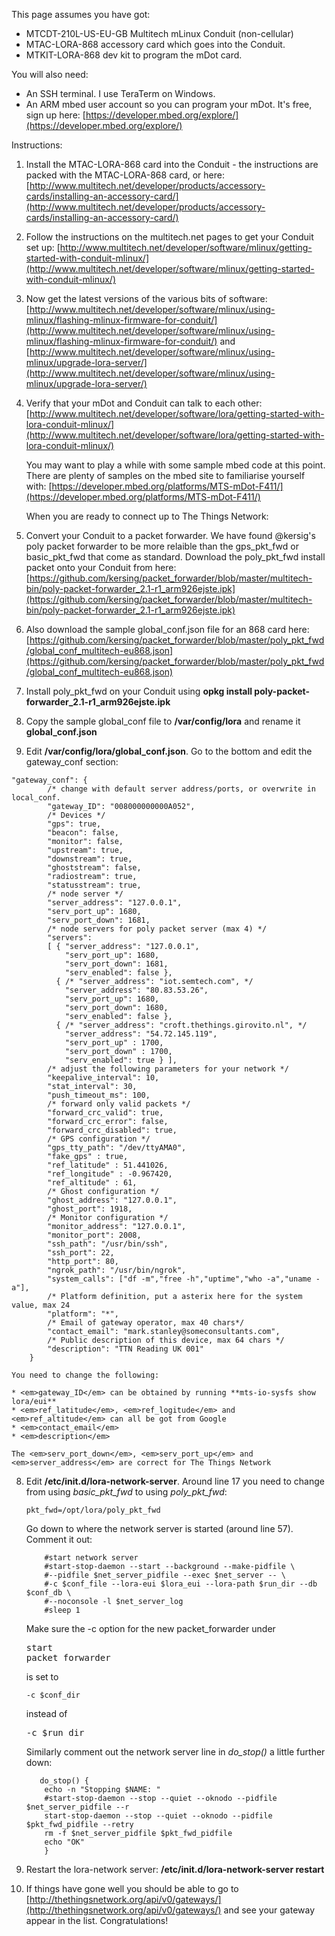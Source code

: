 This page assumes you have got:

* MTCDT-210L-US-EU-GB Multitech mLinux Conduit (non-cellular)
* MTAC-LORA-868 accessory card which goes into the Conduit.
* MTKIT-LORA-868 dev kit to program the mDot card.

You will also need:

* An SSH terminal.  I use TeraTerm on Windows.
* An ARM mbed user account so you can program your mDot. It's free, sign up here: [https://developer.mbed.org/explore/](https://developer.mbed.org/explore/)

Instructions:

1.  Install the MTAC-LORA-868 card into the Conduit - the instructions are packed with the MTAC-LORA-868 card, or here: [http://www.multitech.net/developer/products/accessory-cards/installing-an-accessory-card/](http://www.multitech.net/developer/products/accessory-cards/installing-an-accessory-card/)
2.  Follow the instructions on the multitech.net pages to get your Conduit set up: [http://www.multitech.net/developer/software/mlinux/getting-started-with-conduit-mlinux/](http://www.multitech.net/developer/software/mlinux/getting-started-with-conduit-mlinux/)
3.  Now get the latest versions of the various bits of software: [http://www.multitech.net/developer/software/mlinux/using-mlinux/flashing-mlinux-firmware-for-conduit/](http://www.multitech.net/developer/software/mlinux/using-mlinux/flashing-mlinux-firmware-for-conduit/) and [http://www.multitech.net/developer/software/mlinux/using-mlinux/upgrade-lora-server/](http://www.multitech.net/developer/software/mlinux/using-mlinux/upgrade-lora-server/)
4.  Verify that your mDot and Conduit can talk to each other: [http://www.multitech.net/developer/software/lora/getting-started-with-lora-conduit-mlinux/](http://www.multitech.net/developer/software/lora/getting-started-with-lora-conduit-mlinux/)

    You may want to play a while with some sample mbed code at this point.  There are plenty of samples on the mbed site to familiarise yourself with: [https://developer.mbed.org/platforms/MTS-mDot-F411/](https://developer.mbed.org/platforms/MTS-mDot-F411/)

    When you are ready to connect up to The Things Network:

5.  Convert your Conduit to a packet forwarder.  We have found @kersig's poly packet forwarder to be more relaible than the gps_pkt_fwd or basic_pkt_fwd that come as standard. Download the poly_pkt_fwd install packet onto your Conduit from here: [https://github.com/kersing/packet_forwarder/blob/master/multitech-bin/poly-packet-forwarder_2.1-r1_arm926ejste.ipk](https://github.com/kersing/packet_forwarder/blob/master/multitech-bin/poly-packet-forwarder_2.1-r1_arm926ejste.ipk)
6.  Also download the sample global_conf.json file for an 868 card here: [https://github.com/kersing/packet_forwarder/blob/master/poly_pkt_fwd/global_conf_multitech-eu868.json](https://github.com/kersing/packet_forwarder/blob/master/poly_pkt_fwd/global_conf_multitech-eu868.json)
7.  Install poly_pkt_fwd on your Conduit using **opkg install poly-packet-forwarder_2.1-r1_arm926ejste.ipk**
8.  Copy the sample global_conf file to **/var/config/lora** and rename it **global_conf.json**
9.  Edit **/var/config/lora/global_conf.json**.  Go to the bottom and edit the gateway_conf section:
<pre><code>"gateway_conf": {
        /* change with default server address/ports, or overwrite in local_conf.
        "gateway_ID": "008000000000A052",
        /* Devices */
        "gps": true,
        "beacon": false,
        "monitor": false,
        "upstream": true,
        "downstream": true,
        "ghoststream": false,
        "radiostream": true,
        "statusstream": true,
        /* node server */
        "server_address": "127.0.0.1",
        "serv_port_up": 1680,
        "serv_port_down": 1681,
        /* node servers for poly packet server (max 4) */
        "servers":
        [ { "server_address": "127.0.0.1",
            "serv_port_up": 1680,
            "serv_port_down": 1681,
            "serv_enabled": false },
          { /* "server_address": "iot.semtech.com", */
            "server_address": "80.83.53.26",
            "serv_port_up": 1680,
            "serv_port_down": 1680,
            "serv_enabled": false },
          { /* "server_address": "croft.thethings.girovito.nl", */
            "server_address": "54.72.145.119",
            "serv_port_up" : 1700,
            "serv_port_down" : 1700,
            "serv_enabled": true } ],
        /* adjust the following parameters for your network */
        "keepalive_interval": 10,
        "stat_interval": 30,
        "push_timeout_ms": 100,
        /* forward only valid packets */
        "forward_crc_valid": true,
        "forward_crc_error": false,
        "forward_crc_disabled": true,
        /* GPS configuration */
        "gps_tty_path": "/dev/ttyAMA0",
        "fake_gps" : true,
        "ref_latitude" : 51.441026,
        "ref_longitude" : -0.967420,
        "ref_altitude" : 61,
        /* Ghost configuration */
        "ghost_address": "127.0.0.1",
        "ghost_port": 1918,
        /* Monitor configuration */
        "monitor_address": "127.0.0.1",
        "monitor_port": 2008,
        "ssh_path": "/usr/bin/ssh",
        "ssh_port": 22,
        "http_port": 80,
        "ngrok_path": "/usr/bin/ngrok",
        "system_calls": ["df -m","free -h","uptime","who -a","uname -a"],
        /* Platform definition, put a asterix here for the system value, max 24
        "platform": "*",
        /* Email of gateway operator, max 40 chars*/
        "contact_email": "mark.stanley@someconsultants.com",
        /* Public description of this device, max 64 chars */
        "description": "TTN Reading UK 001"
    }</code></pre>

    You need to change the following:
    
    * <em>gateway_ID</em> can be obtained by running **mts-io-sysfs show lora/eui**
    * <em>ref_latitude</em>, <em>ref_logitude</em> and <em>ref_altitude</em> can all be got from Google
    * <em>contact_email</em>
    * <em>description</em>
    
    The <em>serv_port_down</em>, <em>serv_port_up</em> and <em>server_address</em> are correct for The Things Network

8.  Edit **/etc/init.d/lora-network-server**.  Around line 17 you need to change from using <em>basic_pkt_fwd</em> to using <em>poly_pkt_fwd</em>:
	<pre><code>pkt_fwd=/opt/lora/poly_pkt_fwd</code></pre>

    Go down to where the network server is started (around line 57).  Comment it out:

	<pre><code>	   #start network server
		#start-stop-daemon --start --background --make-pidfile \
		#--pidfile $net_server_pidfile --exec $net_server -- \
		#-c $conf_file --lora-eui $lora_eui --lora-path $run_dir --db $conf_db \
		#--noconsole -l $net_server_log
		#sleep 1</code></pre>
    
    Make sure the -c option for the new packet_forwarder under <pre>start packet forwarder</pre> is set to 
    <pre><code>-c $conf_dir</code></pre> instead of <pre>-c $run_dir</pre>
    
    Similarly comment out the network server line in <em>do_stop()</em> a little further down:
    
    <pre><code>   do_stop() {
		echo -n "Stopping $NAME: "
    	#start-stop-daemon --stop --quiet --oknodo --pidfile $net_server_pidfile --r
    	start-stop-daemon --stop --quiet --oknodo --pidfile $pkt_fwd_pidfile --retry
    	rm -f $net_server_pidfile $pkt_fwd_pidfile
    	echo "OK"
    	}</code></pre>
    
9.  Restart the lora-network server:   **/etc/init.d/lora-network-server restart**
10. If things have gone well you should be able to go to [http://thethingsnetwork.org/api/v0/gateways/](http://thethingsnetwork.org/api/v0/gateways/) and see your gateway appear in the list.  Congratulations!


   
   
   